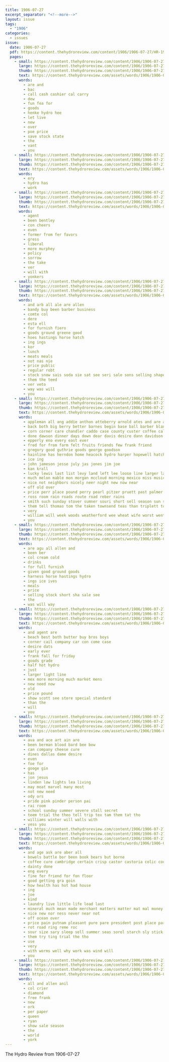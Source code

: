 ```yaml
---
title: 1906-07-27
excerpt_separator: "<!--more-->"
layout: issue
tags:
  - "1906"
categories:
  - issues
issue:
  date: 1906-07-27
  pdf: https://content.thehydroreview.com/content/1906/1906-07-27/HR-1906-07-27.pdf
  pages:
    - small: https://content.thehydroreview.com/content/1906/1906-07-27/small/HR-1906-07-27-01.jpg
      large: https://content.thehydroreview.com/content/1906/1906-07-27/large/HR-1906-07-27-01.jpg
      thumb: https://content.thehydroreview.com/content/1906/1906-07-27/thumbnails/HR-1906-07-27-01.jpg
      text: https://content.thehydroreview.com/assets/words/1906/1906-07-27/HR-1906-07-27-01.txt
      words:
        - are and
        - bac
        - call cash cashier cal carry
        - dew
        - fun fea for
        - goods
        - henke hydro hee
        - let live
        - new
        - over
        - poe price
        - save stock state
        - the
        - vant
        - you
    - small: https://content.thehydroreview.com/content/1906/1906-07-27/small/HR-1906-07-27-02.jpg
      large: https://content.thehydroreview.com/content/1906/1906-07-27/large/HR-1906-07-27-02.jpg
      thumb: https://content.thehydroreview.com/content/1906/1906-07-27/thumbnails/HR-1906-07-27-02.jpg
      text: https://content.thehydroreview.com/assets/words/1906/1906-07-27/HR-1906-07-27-02.txt
      words:
        - ery
        - hydro has
        - work
    - small: https://content.thehydroreview.com/content/1906/1906-07-27/small/HR-1906-07-27-03.jpg
      large: https://content.thehydroreview.com/content/1906/1906-07-27/large/HR-1906-07-27-03.jpg
      thumb: https://content.thehydroreview.com/content/1906/1906-07-27/thumbnails/HR-1906-07-27-03.jpg
      text: https://content.thehydroreview.com/assets/words/1906/1906-07-27/HR-1906-07-27-03.txt
      words:
        - agent
        - been bentley
        - con cheers
        - even
        - former from fer favors
        - gress
        - liberal
        - more murphey
        - policy
        - sorrow
        - the take
        - ver
        - will with
        - yonkers
    - small: https://content.thehydroreview.com/content/1906/1906-07-27/small/HR-1906-07-27-04.jpg
      large: https://content.thehydroreview.com/content/1906/1906-07-27/large/HR-1906-07-27-04.jpg
      thumb: https://content.thehydroreview.com/content/1906/1906-07-27/thumbnails/HR-1906-07-27-04.jpg
      text: https://content.thehydroreview.com/assets/words/1906/1906-07-27/HR-1906-07-27-04.txt
      words:
        - and arb all ale are allen
        - bandy buy been barber business
        - comte col
        - dere
        - esta ell
        - for furnish fiero
        - goods ground greene good
        - hoes hastings horse hatch
        - ing ings
        - kor
        - lunch
        - meats meals
        - not nas nie
        - price public
        - regular robt
        - stock snow sais soda sie sat see seri sale sons selling shape short
        - them the teed
        - ver veto
        - way was will
        - you
    - small: https://content.thehydroreview.com/content/1906/1906-07-27/small/HR-1906-07-27-05.jpg
      large: https://content.thehydroreview.com/content/1906/1906-07-27/large/HR-1906-07-27-05.jpg
      thumb: https://content.thehydroreview.com/content/1906/1906-07-27/thumbnails/HR-1906-07-27-05.jpg
      text: https://content.thehydroreview.com/assets/words/1906/1906-07-27/HR-1906-07-27-05.txt
      words:
        - appleman all ang addie anthon atteberry arnold ates and are alves
        - back both big berry better barnes begin base ball barber blanke bros burcham brought been bride beach butter but beaver
        - corn corner care chandler caddo case county custer coffee call carrier can cedar came city cream course
        - done dawson dinner days down dear davis desire dann davidson day dunnington dewey
        - epperly eno every east ever
        - fred for from farm felt fruits friends few frank friend
        - gregory good guthrie goods george goodson
        - hainline has herndon home heacock hydro harper hopewell hatcher hard half harry house
        - ice ing
        - john jameson jesse july jas jones jim joe
        - kan krall
        - lucky lewis last list levy land left lee loose line larger lately
        - much melon mable mon morgan mccloud morning mexico miss music mers more made monday mee man moebius miller mail medford millet market
        - nice not neighbors nicely neer night new now near
        - off old over
        - price perr place pound perry pearl pitzer pruett past palmer
        - ross room rain roads route road reber rains
        - smith such sunday stover sumner souri short sell season sun son sick sion store scott stone showers saturday see south say samuel sam show start
        - them tell thomas tom the taken townsend teas than triplett tommy
        - very
        - william will week woods weatherford wee wheat wife worst went with wile wish was west
        - you
    - small: https://content.thehydroreview.com/content/1906/1906-07-27/small/HR-1906-07-27-06.jpg
      large: https://content.thehydroreview.com/content/1906/1906-07-27/large/HR-1906-07-27-06.jpg
      thumb: https://content.thehydroreview.com/content/1906/1906-07-27/thumbnails/HR-1906-07-27-06.jpg
      text: https://content.thehydroreview.com/assets/words/1906/1906-07-27/HR-1906-07-27-06.txt
      words:
        - are agu all allen and
        - been ber
        - col cream cold
        - drinks
        - for full furnish
        - given good ground goods
        - harness horse hastings hydro
        - ings ice ives
        - meals
        - price
        - selling stock short sha sale see
        - the
        - was will way
    - small: https://content.thehydroreview.com/content/1906/1906-07-27/small/HR-1906-07-27-07.jpg
      large: https://content.thehydroreview.com/content/1906/1906-07-27/large/HR-1906-07-27-07.jpg
      thumb: https://content.thehydroreview.com/content/1906/1906-07-27/thumbnails/HR-1906-07-27-07.jpg
      text: https://content.thehydroreview.com/assets/words/1906/1906-07-27/HR-1906-07-27-07.txt
      words:
        - and agent are
        - beach best both butter buy bros boys
        - corner cail company car con come case
        - desire dats
        - early ever
        - frank fall for friday
        - goods grade
        - half hot hydro
        - just
        - larger light line
        - mex more morning much market mens
        - new need now
        - old
        - price pound
        - show scott see store special standard
        - than the
        - will
        - you
    - small: https://content.thehydroreview.com/content/1906/1906-07-27/small/HR-1906-07-27-08.jpg
      large: https://content.thehydroreview.com/content/1906/1906-07-27/large/HR-1906-07-27-08.jpg
      thumb: https://content.thehydroreview.com/content/1906/1906-07-27/thumbnails/HR-1906-07-27-08.jpg
      text: https://content.thehydroreview.com/assets/words/1906/1906-07-27/HR-1906-07-27-08.txt
      words:
        - ava and ace art ain are
        - been berman blood bard bee bow
        - can company cheese cure
        - dines dallas dame desire
        - even
        - foe for
        - googe gin
        - has
        - jon jesus
        - linden low lights lea living
        - may moat marvel many most
        - not new need
        - ody ors
        - pride pink pinder person pai
        - rai room
        - school sunday summer severe stall secret
        - teem trial the theo tell trip tex tam them tat tho
        - williams winter will walls with
        - yess you
    - small: https://content.thehydroreview.com/content/1906/1906-07-27/small/HR-1906-07-27-09.jpg
      large: https://content.thehydroreview.com/content/1906/1906-07-27/large/HR-1906-07-27-09.jpg
      thumb: https://content.thehydroreview.com/content/1906/1906-07-27/thumbnails/HR-1906-07-27-09.jpg
      text: https://content.thehydroreview.com/assets/words/1906/1906-07-27/HR-1906-07-27-09.txt
      words:
        - and age ask are aber all
        - bowels battle bor been book bears but borne
        - coffee cure cambridge certain crisp castor castoria colic county company city
        - dainty done
        - eng every
        - fine fer friend for fon floor
        - good getting gra goin
        - how health has hot had house
        - ing
        - joe
        - kind
        - laundry live little life lead last
        - mineral much mean made merchant matters matter mat mal money
        - nice new nor ness never near not
        - off ocean over
        - price pain putnam pleasant pure pare president post place park poor per
        - rot road ring reme roc
        - sour size sary sleep sell summer seas sorel starch sly stick sept see
        - them try ting trial the tho
        - use
        - very
        - with worms well why work was wind will
        - you
    - small: https://content.thehydroreview.com/content/1906/1906-07-27/small/HR-1906-07-27-10.jpg
      large: https://content.thehydroreview.com/content/1906/1906-07-27/large/HR-1906-07-27-10.jpg
      thumb: https://content.thehydroreview.com/content/1906/1906-07-27/thumbnails/HR-1906-07-27-10.jpg
      text: https://content.thehydroreview.com/assets/words/1906/1906-07-27/HR-1906-07-27-10.txt
      words:
        - all and allen anil
        - col crier
        - diamond
        - free frank
        - new
        - ork
        - per paper
        - queen
        - ryan
        - show sale season
        - the
        - world
        - york
---
```


The Hydro Review from 1906-07-27

<!--more-->

